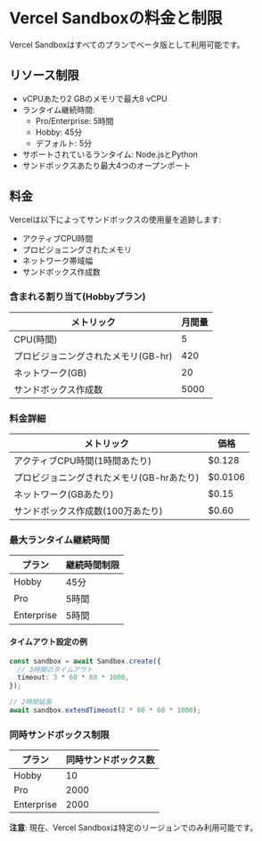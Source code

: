 # Vercel Sandboxの料金と制限

Vercel Sandboxはすべてのプランでベータ版として利用可能です。

## リソース制限

- vCPUあたり2 GBのメモリで最大8 vCPU
- ランタイム継続時間:
  - Pro/Enterprise: 5時間
  - Hobby: 45分
  - デフォルト: 5分
- サポートされているランタイム: Node.jsとPython
- サンドボックスあたり最大4つのオープンポート

## 料金

Vercelは以下によってサンドボックスの使用量を追跡します:

- アクティブCPU時間
- プロビジョニングされたメモリ
- ネットワーク帯域幅
- サンドボックス作成数

### 含まれる割り当て(Hobbyプラン)

| メトリック | 月間量 |
|--------|----------------|
| CPU(時間) | 5 |
| プロビジョニングされたメモリ(GB-hr) | 420 |
| ネットワーク(GB) | 20 |
| サンドボックス作成数 | 5000 |

### 料金詳細

| メトリック | 価格 |
|--------|-------|
| アクティブCPU時間(1時間あたり) | $0.128 |
| プロビジョニングされたメモリ(GB-hrあたり) | $0.0106 |
| ネットワーク(GBあたり) | $0.15 |
| サンドボックス作成数(100万あたり) | $0.60 |

### 最大ランタイム継続時間

| プラン | 継続時間制限 |
|------|----------------|
| Hobby | 45分 |
| Pro | 5時間 |
| Enterprise | 5時間 |

#### タイムアウト設定の例

```typescript
const sandbox = await Sandbox.create({
  // 3時間のタイムアウト
  timeout: 3 * 60 * 60 * 1000,
});

// 2時間延長
await sandbox.extendTimeout(2 * 60 * 60 * 1000);
```

### 同時サンドボックス制限

| プラン | 同時サンドボックス数 |
|------|----------------------|
| Hobby | 10 |
| Pro | 2000 |
| Enterprise | 2000 |

**注意**: 現在、Vercel Sandboxは特定のリージョンでのみ利用可能です。
